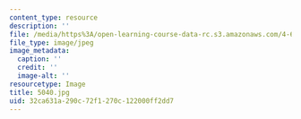 ```yaml
---
content_type: resource
description: ''
file: /media/https%3A/open-learning-course-data-rc.s3.amazonaws.com/4-614-religious-architecture-and-islamic-cultures-fall-2002/32ca631a290c72f1270c122000ff2dd7_5040.jpg
file_type: image/jpeg
image_metadata:
  caption: ''
  credit: ''
  image-alt: ''
resourcetype: Image
title: 5040.jpg
uid: 32ca631a-290c-72f1-270c-122000ff2dd7
---
```

